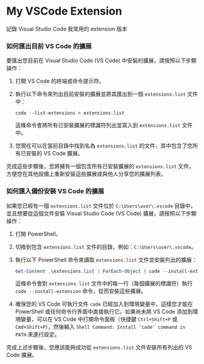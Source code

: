 # My VSCode Extension

記錄 Visual Studio Code 我常用的 extension 版本

### 如何匯出目前 VS Code 的擴展

要匯出您目前在 Visual Studio Code (VS Code) 中安裝的擴展，請按照以下步驟操作：

1. 打開 VS Code 的終端或命令提示符。
2. 執行以下命令來列出目前安裝的擴展並將其匯出到一個 `extensions.list` 文件中：

    ```shell
    code --list-extensions > extensions.list
    ```

    這條命令會將所有已安裝擴展的標識符列出並寫入到 `extensions.list` 文件中。

3. 您現在可以在當前目錄中找到名為 `extensions.list` 的文件，其中包含了您所有已安裝的 VS Code 擴展。

完成這些步驟後，您將擁有一個包含所有已安裝擴展的 `extensions.list` 文件，方便您在其他設備上重新安裝這些擴展或與他人分享您的擴展列表。



### 如何匯入備份安裝 VS Code 的擴展

如果您已經有一個 `extensions.list` 文件位於 `C:\Users\user\.vscode` 目錄中，並且想要從這個文件安裝 Visual Studio Code (VS Code) 擴展，請按照以下步驟操作：

1. 打開 PowerShell。
2. 切換到包含 `extensions.list` 文件的目錄，例如：`C:\Users\user\.vscode`。
3. 執行以下 PowerShell 命令來讀取 `extensions.list` 文件並安裝列出的擴展：

    ```powershell
    Get-Content .\extensions.list | ForEach-Object { code --install-extension $_ }
    ```

    這條命令會對 `extensions.list` 文件中的每一行（每個擴展的標識符）執行 `code --install-extension` 命令，從而安裝這些擴展。

4. 確保您的 VS Code 可執行文件 `code` 已經加入到環境變量中，這樣您才能在 PowerShell 或任何命令行界面中直接執行它。如果尚未將 VS Code 添加到環境變量，可以在 VS Code 中打開命令面板（快捷鍵 `Ctrl+Shift+P` 或 `Cmd+Shift+P`），然後輸入 `Shell Command: Install 'code' command in PATH` 來進行設定。

完成上述步驟後，您應該能夠成功從 `extensions.list` 文件安裝所有列出的 VS Code 擴展。

